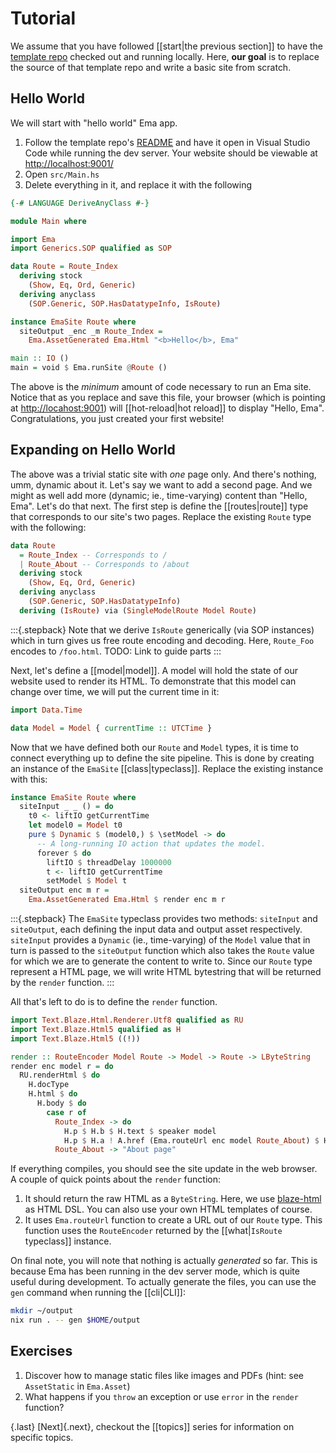# Tutorial

We assume that you have followed [[start|the previous section]] to have the [template repo](https://github.com/srid/ema-template) checked out and running locally. Here, **our goal** is to replace the source of that template repo and write a basic site from scratch.

## Hello World

We will start with "hello world" Ema app.

1. Follow the template repo's [README](https://github.com/srid/ema-template#getting-started) and have it open in Visual Studio Code while running the dev server. Your website should be viewable at <http://localhost:9001/>
1. Open `src/Main.hs`
1. Delete everything in it, and replace it with the following

```haskell
{-# LANGUAGE DeriveAnyClass #-}

module Main where

import Ema
import Generics.SOP qualified as SOP

data Route = Route_Index
  deriving stock
    (Show, Eq, Ord, Generic)
  deriving anyclass
    (SOP.Generic, SOP.HasDatatypeInfo, IsRoute)

instance EmaSite Route where
  siteOutput _enc _m Route_Index =
    Ema.AssetGenerated Ema.Html "<b>Hello</b>, Ema"

main :: IO ()
main = void $ Ema.runSite @Route ()
```

The above is the *minimum* amount of code necessary to run an Ema site. Notice that as you replace and save this file, your browser (which is pointing at <http://locahost:9001>) will [[hot-reload|hot reload]] to display "Hello, Ema". Congratulations, you just created your first website! 

## Expanding on Hello World

The above was a trivial static site with *one* page only. And there's nothing, umm, dynamic about it. Let's say we want to add a second page. And we might as well add more (dynamic; ie., time-varying) content than "Hello, Ema". Let's do that next. The first step is define the [[routes|route]] type that corresponds to our site's two pages. Replace the existing `Route` type with the following:

```haskell
data Route
  = Route_Index -- Corresponds to /
  | Route_About -- Corresponds to /about
  deriving stock
    (Show, Eq, Ord, Generic)
  deriving anyclass
    (SOP.Generic, SOP.HasDatatypeInfo)
  deriving (IsRoute) via (SingleModelRoute Model Route)
```

:::{.stepback}
Note that we derive `IsRoute` generically (via SOP instances) which in turn gives us free route encoding and decoding. Here, `Route_Foo` encodes to `/foo.html`. TODO: Link to guide parts
:::

Next, let's define a [[model|model]]. A model will hold the state of our website used to render its HTML. To demonstrate that this model can change over time, we will put the current time in it:

```haskell
import Data.Time 

data Model = Model { currentTime :: UTCTime }
```

Now that we have defined both our `Route` and `Model` types, it is time to connect everything up to define the site pipeline. This is done by creating an instance of the `EmaSite` [[class|typeclass]]. Replace the existing instance with this:

```haskell
instance EmaSite Route where
  siteInput _ _ () = do
    t0 <- liftIO getCurrentTime
    let model0 = Model t0
    pure $ Dynamic $ (model0,) $ \setModel -> do
      -- A long-running IO action that updates the model.
      forever $ do
        liftIO $ threadDelay 1000000
        t <- liftIO getCurrentTime
        setModel $ Model t
  siteOutput enc m r =
    Ema.AssetGenerated Ema.Html $ render enc m r
```

:::{.stepback}
The `EmaSite` typeclass provides two methods: `siteInput` and `siteOutput`, each defining the input data and output asset respectively. `siteInput` provides a `Dynamic` (ie., time-varying) of the `Model` value that in turn is passed to the `siteOutput` function which also takes the `Route` value for which we are to generate the content to write to. Since our `Route` type represent a HTML page, we will write HTML bytestring that will be returned by the `render` function.
:::

All that's left to do is to define the `render` function.

```haskell
import Text.Blaze.Html.Renderer.Utf8 qualified as RU
import Text.Blaze.Html5 qualified as H
import Text.Blaze.Html5 ((!))

render :: RouteEncoder Model Route -> Model -> Route -> LByteString
render enc model r = do
  RU.renderHtml $ do
    H.docType
    H.html $ do
      H.body $ do
        case r of 
          Route_Index -> do
            H.p $ H.b $ H.text $ speaker model 
            H.p $ H.a ! A.href (Ema.routeUrl enc model Route_About) $ H.text "About"
          Route_About -> "About page"
```

If everything compiles, you should see the site update in the web browser. A couple of quick points about the `render` function:

1. It should return the raw HTML as a `ByteString`. Here, we use [blaze-html](https://hackage.haskell.org/package/blaze-html) as HTML DSL. You can also use your own HTML templates of course.
1. It uses `Ema.routeUrl` function to create a URL out of our `Route` type. This function uses the `RouteEncoder` returned by the [[what|`IsRoute` typeclass]] instance.

On final note, you will note that nothing is actually *generated* so far. This is because Ema has been running in the dev server mode, which is quite useful during development. To actually generate the files, you can use the `gen` command when running the [[cli|CLI]]:

```sh
mkdir ~/output
nix run . -- gen $HOME/output
```

## Exercises

1. Discover how to manage static files like images and PDFs (hint: see `AssetStatic` in `Ema.Asset`)
2. What happens if you `throw` an exception or use `error` in the `render` function?

{.last}
[Next]{.next}, checkout the [[topics]] series for information on specific topics.
